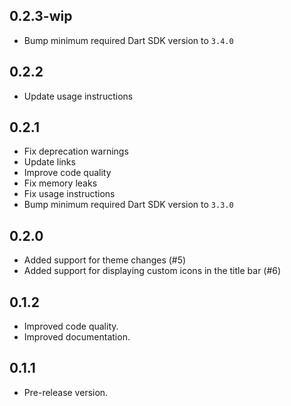 ## 0.2.3-wip

- Bump minimum required Dart SDK version to `3.4.0`

## 0.2.2

- Update usage instructions

## 0.2.1

- Fix deprecation warnings
- Update links
- Improve code quality
- Fix memory leaks
- Fix usage instructions
- Bump minimum required Dart SDK version to `3.3.0`

## 0.2.0

- Added support for theme changes (#5)
- Added support for displaying custom icons in the title bar (#6)

## 0.1.2

- Improved code quality.
- Improved documentation.

## 0.1.1

- Pre-release version.
